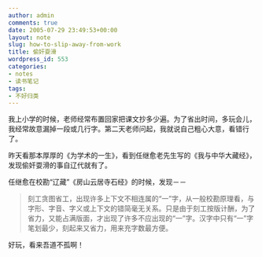 ```yaml
---
author: admin
comments: true
date: 2005-07-29 23:49:53+00:00
layout: note
slug: how-to-slip-away-from-work
title: 偷奸耍滑
wordpress_id: 553
categories:
- notes
- 读书笔记
tags:
- 不好归类
---
```


我上小学的时候，老师经常布置回家把课文抄多少遍。为了省出时间，多玩会儿，我经常故意漏掉一段或几行字。第二天老师问起，我就说自己粗心大意，看错行了。

昨天看那本厚厚的《为学术的一生》，看到任继愈老先生写的《我与中华大藏经》，发现偷奸耍滑的事自辽代就有了。

任继愈在校勘“辽藏”《房山云居寺石经》的时候，发现－－





<blockquote>刻工贪图省工，出现许多上下文不相连属的“一”字，从一般校勘原理看，与字形、字音、字义或上下文的错简毫无关系。只是由于刻工按版计酬，为了省力，又能占满版面，才出现了许多不应出现的“一”字。汉字中只有“一”字笔划最少，刻起来又省力，用来充字数最方便。</blockquote>





好玩，看来吾道不孤啊！
